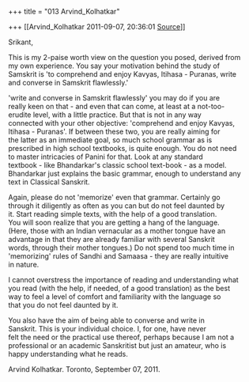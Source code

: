 +++
title = "013 Arvind_Kolhatkar"

+++
[[Arvind_Kolhatkar	2011-09-07, 20:36:01 [Source](https://groups.google.com/g/samskrita/c/8fXtNxONKZE)]]



Srikant,  
  
This is my 2-paise worth view on the question you posed, derived from  
my own experience. You say your motivation behind the study of  
Samskrit is 'to comprehend and enjoy Kavyas, Itihasa - Puranas, write  
and converse in Samskrit flawlessly.'  
  
'write and converse in Samskrit flawlessly' you may do if you are  
really keen on that - and even that can come, at least at a not-too-  
erudite level, with a little practice. But that is not in any way  
connected with your other objective: 'comprehend and enjoy Kavyas,  
Itihasa - Puranas'. If between these two, you are really aiming for  
the latter as an immediate goal, so much school grammar as is  
prescribed in high school textbooks, is quite enough. You do not need  
to master intricacies of Panini for that. Look at any standard  
textbook - like Bhandarkar's classic school text-book - as a model.  
Bhandarkar just explains the basic grammar, enough to understand any  
text in Classical Sanskrit.  
  
Again, please do not 'memorize' even that grammar. Certainly go  
through it diligently as often as you can but do not feel daunted by  
it. Start reading simple texts, with the help of a good translation.  
You will soon realize that you are getting a hang of the language.  
(Here, those with an Indian vernacular as a mother tongue have an  
advantage in that they are already familiar with several Sanskrit  
words, through their mother tongues.) Do not spend too much time in  
'memorizing' rules of Sandhi and Samaasa - they are really intuitive  
in nature.  
  
I cannot overstress the importance of reading and understanding what  
you read (with the help, if needed, of a good translation) as the best  
way to feel a level of comfort and familiarity with the language so  
that you do not feel daunted by it.  
  
You also have the aim of being able to converse and write in  
Sanskrit. This is your individual choice. I, for one, have never  
felt the need or the practical use thereof, perhaps because I am not a  
professional or an academic Sanskritist but just an amateur, who is  
happy understanding what he reads.  
  
Arvind Kolhatkar. Toronto, September 07, 2011.


